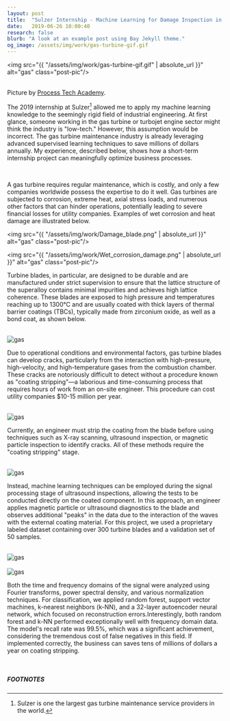 ```yaml
---
layout: post
title:  "Sulzer Internship - Machine Learning for Damage Inspection in Gas Turbines"
date:   2019-06-26 10:00:40
research: false
blurb: "A look at an example post using Bay Jekyll theme."
og_image: /assets/img/work/gas-turbine-gif.gif
---
```


<img src="{{ "/assets/img/work/gas-turbine-gif.gif" | absolute_url }}" alt="gas" class="post-pic"/>
<br />
<br />


Picture by [Process Tech Academy](https://www.processtechacademy.com/the-prime-movers-drivers-known-as-gas-turbines-suck-squeeze-bang-blow/).

The 2019 internship at Sulzer[^1] allowed me to apply my machine learning knowledge to the seemingly rigid field of industrial engineering. At first glance, someone working in the gas turbine or turbojet engine sector might think the industry is "low-tech." However, this assumption would be incorrect. The gas turbine maintenance industry is already leveraging advanced supervised learning techniques to save millions of dollars annually. My experience, described below, shows how a short-term internship project can meaningfully optimize business processes.

<br />


A gas turbine requires regular maintenance, which is costly, and only a few companies worldwide possess the expertise to do it well. Gas turbines are subjected to corrosion, extreme heat, axial stress loads, and numerous other factors that can hinder operations, potentially leading to severe financial losses for utility companies. Examples of wet corrosion and heat damage are illustrated below.

<img src="{{ "/assets/img/work/Damage_blade.png" | absolute_url }}" alt="gas" class="post-pic"/>
<br />


<img src="{{ "/assets/img/work/Wet_corrosion_damage.png" | absolute_url }}" alt="gas" class="post-pic"/>
<br />

Turbine blades, in particular, are designed to be durable and are manufactured under strict supervision to ensure that the lattice structure of the superalloy contains minimal impurities and achieves high lattice coherence. These blades are exposed to high pressure and temperatures reaching up to 1300°C and are usually coated with thick layers of thermal barrier coatings (TBCs), typically made from zirconium oxide, as well as a bond coat, as shown below.


<br />
<img src="{{ "/assets/img/work/Thermal_stress_damage.png" | absolute_url }}" alt="gas" class="post-pic"/>
<br />


Due to operational conditions and environmental factors, gas turbine blades can develop cracks, particularly from the interaction with high-pressure, high-velocity, and high-temperature gases from the combustion chamber. These cracks are notoriously difficult to detect without a procedure known as "coating stripping"—a laborious and time-consuming process that requires hours of work from an on-site engineer. This procedure can cost utility companies $10-15 million per year.

<br />
<img src="{{ "/assets/img/work/TBC_coating.png" | absolute_url }}" alt="gas" class="post-pic"/>
<br />

Currently, an engineer must strip the coating from the blade before using techniques such as X-ray scanning, ultrasound inspection, or magnetic particle inspection to identify cracks. All of these methods require the "coating stripping" stage.


<br />
<img src="{{ "/assets/img/work/Ultrasonic_inspection.png" | absolute_url }}" alt="gas" class="post-pic"/>
<br />

Instead, machine learning techniques can be employed during the signal processing stage of ultrasound inspections, allowing the tests to be conducted directly on the coated component. In this approach, an engineer applies magnetic particle or ultrasound diagnostics to the blade and observes additional "peaks" in the data due to the interaction of the waves with the external coating material. For this project, we used a proprietary labeled dataset containing over 300 turbine blades and a validation set of 50 samples.

<br />
<img src="{{ "/assets/img/work/Magnetic_particle_diagram.png" | absolute_url }}" alt="gas" class="post-pic"/>
<br />

<br />
<img src="{{ "/assets/img/work/Ultrasound_inspection_diagram.png" | absolute_url }}" alt="gas" class="post-pic"/>
<br />

Both the time and frequency domains of the signal were analyzed using Fourier transforms, power spectral density, and various normalization techniques. For classification, we applied random forest, support vector machines, k-nearest neighbors (k-NN), and a 32-layer autoencoder neural network, which focused on reconstruction errors.Interestingly, both random forest and k-NN performed exceptionally well with frequency domain data. The model's recall rate was 99.5%, which was a significant achievement, considering the tremendous cost of false negatives in this field. If implemented correctly, the business can saves tens of millions of dollars a year on coating stripping.

<br />


##### FOOTNOTES

[^1]: Sulzer is one the largest gas turbine maintenance service providers in the world. 
